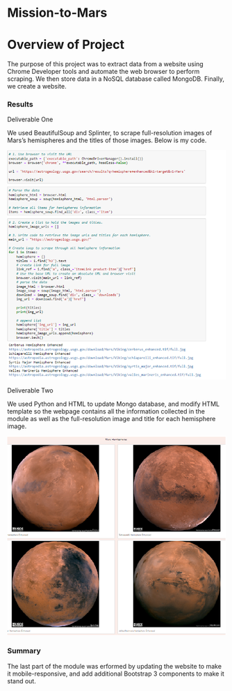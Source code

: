 # Mission-to-Mars

# Overview of Project

The purpose of this project was to extract data from a website using Chrome Developer tools and automate the web browser to perform scraping. We then store data in a NoSQL database called MongoDB. Finally, we create a website.

### Results

Deliverable One

We used BeautifulSoup and Splinter, to scrape full-resolution images of Mars’s hemispheres and the titles of those images. Below is my code. 

![Deliverable One](Deliverable_one.png)

Deliverable Two

We used Python and HTML to update Mongo database, and modify HTML template so the webpage contains all the information collected in the module as well as the full-resolution image and title for each hemisphere image. 

![Deliverable Two](Deliverable_two.png)


### Summary
The last part of the module was erformed by updating the website to make it mobile-responsive, and add additional Bootstrap 3 components to make it stand out.

